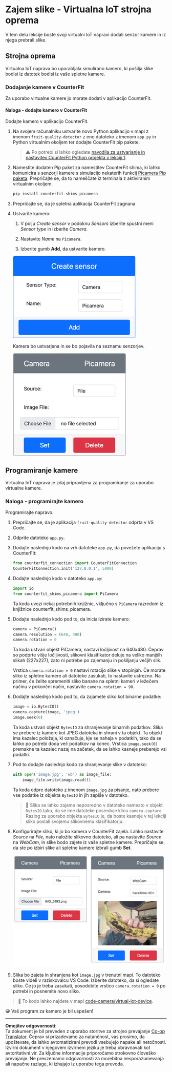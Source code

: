 <!--
CO_OP_TRANSLATOR_METADATA:
{
  "original_hash": "3ba7150ffc4a6999f6c3cfb4906ec7df",
  "translation_date": "2025-08-28T12:28:13+00:00",
  "source_file": "4-manufacturing/lessons/2-check-fruit-from-device/virtual-device-camera.md",
  "language_code": "sl"
}
-->
# Zajem slike - Virtualna IoT strojna oprema

V tem delu lekcije boste svoji virtualni IoT napravi dodali senzor kamere in iz njega prebrali slike.

## Strojna oprema

Virtualna IoT naprava bo uporabljala simulirano kamero, ki pošilja slike bodisi iz datotek bodisi iz vaše spletne kamere.

### Dodajanje kamere v CounterFit

Za uporabo virtualne kamere jo morate dodati v aplikacijo CounterFit.

#### Naloga - dodajte kamero v CounterFit

Dodajte kamero v aplikacijo CounterFit.

1. Na svojem računalniku ustvarite novo Python aplikacijo v mapi z imenom `fruit-quality-detector` z eno datoteko z imenom `app.py` in Python virtualnim okoljem ter dodajte CounterFit pip pakete.

    > ⚠️ Po potrebi si lahko ogledate [navodila za ustvarjanje in nastavitev CounterFit Python projekta v lekciji 1](../../../1-getting-started/lessons/1-introduction-to-iot/virtual-device.md).

1. Namestite dodaten Pip paket za namestitev CounterFit shima, ki lahko komunicira s senzorji kamere s simulacijo nekaterih funkcij [Picamera Pip paketa](https://pypi.org/project/picamera/). Prepričajte se, da to nameščate iz terminala z aktiviranim virtualnim okoljem.

    ```sh
    pip install counterfit-shims-picamera
    ```

1. Prepričajte se, da je spletna aplikacija CounterFit zagnana.

1. Ustvarite kamero:

    1. V polju *Create sensor* v podoknu *Sensors* izberite spustni meni *Sensor type* in izberite *Camera*.

    1. Nastavite *Name* na `Picamera`.

    1. Izberite gumb **Add**, da ustvarite kamero.

    ![Nastavitve kamere](../../../../../translated_images/counterfit-create-camera.a5de97f59c0bd3cbe0416d7e89a3cfe86d19fbae05c641c53a91286412af0a34.sl.png)

    Kamera bo ustvarjena in se bo pojavila na seznamu senzorjev.

    ![Ustvarjena kamera](../../../../../translated_images/counterfit-camera.001ec52194c8ee5d3f617173da2c79e1df903d10882adc625cbfc493525125d4.sl.png)

## Programiranje kamere

Virtualna IoT naprava je zdaj pripravljena za programiranje za uporabo virtualne kamere.

### Naloga - programirajte kamero

Programirajte napravo.

1. Prepričajte se, da je aplikacija `fruit-quality-detector` odprta v VS Code.

1. Odprite datoteko `app.py`.

1. Dodajte naslednjo kodo na vrh datoteke `app.py`, da povežete aplikacijo s CounterFit:

    ```python
    from counterfit_connection import CounterFitConnection
    CounterFitConnection.init('127.0.0.1', 5000)
    ```

1. Dodajte naslednjo kodo v datoteko `app.py`:

    ```python
    import io
    from counterfit_shims_picamera import PiCamera
    ```

    Ta koda uvozi nekaj potrebnih knjižnic, vključno s `PiCamera` razredom iz knjižnice counterfit_shims_picamera.

1. Dodajte naslednjo kodo pod to, da inicializirate kamero:

    ```python
    camera = PiCamera()
    camera.resolution = (640, 480)
    camera.rotation = 0
    ```

    Ta koda ustvari objekt PiCamera, nastavi ločljivost na 640x480. Čeprav so podprte višje ločljivosti, slikovni klasifikator deluje na veliko manjših slikah (227x227), zato ni potrebe po zajemanju in pošiljanju večjih slik.

    Vrstica `camera.rotation = 0` nastavi rotacijo slike v stopinjah. Če morate sliko iz spletne kamere ali datoteke zasukati, to nastavite ustrezno. Na primer, če želite spremeniti sliko banane na spletni kameri v ležečem načinu v pokončni način, nastavite `camera.rotation = 90`.

1. Dodajte naslednjo kodo pod to, da zajamete sliko kot binarne podatke:

    ```python
    image = io.BytesIO()
    camera.capture(image, 'jpeg')
    image.seek(0)
    ```

    Ta koda ustvari objekt `BytesIO` za shranjevanje binarnih podatkov. Slika se prebere iz kamere kot JPEG datoteka in shrani v ta objekt. Ta objekt ima kazalec položaja, ki označuje, kje se nahaja v podatkih, tako da se lahko po potrebi doda več podatkov na konec. Vrstica `image.seek(0)` premakne ta kazalec nazaj na začetek, da se lahko kasneje preberejo vsi podatki.

1. Pod to dodajte naslednjo kodo za shranjevanje slike v datoteko:

    ```python
    with open('image.jpg', 'wb') as image_file:
        image_file.write(image.read())
    ```

    Ta koda odpre datoteko z imenom `image.jpg` za pisanje, nato prebere vse podatke iz objekta `BytesIO` in jih zapiše v datoteko.

    > 💁 Slika se lahko zajame neposredno v datoteko namesto v objekt `BytesIO` tako, da se ime datoteke posreduje klicu `camera.capture`. Razlog za uporabo objekta `BytesIO` je, da boste kasneje v tej lekciji sliko poslali svojemu slikovnemu klasifikatorju.

1. Konfigurirajte sliko, ki jo bo kamera v CounterFit zajela. Lahko nastavite *Source* na *File*, nato naložite slikovno datoteko, ali pa nastavite *Source* na *WebCam*, in slike bodo zajete iz vaše spletne kamere. Prepričajte se, da ste po izbiri slike ali spletne kamere izbrali gumb **Set**.

    ![CounterFit z datoteko, nastavljeno kot vir slike, in spletno kamero, ki prikazuje osebo, ki drži banano, v predogledu spletne kamere](../../../../../translated_images/counterfit-camera-options.eb3bd5150a8e7dffbf24bc5bcaba0cf2cdef95fbe6bbe393695d173817d6b8df.sl.png)

1. Slika bo zajeta in shranjena kot `image.jpg` v trenutni mapi. To datoteko boste videli v raziskovalcu VS Code. Izberite datoteko, da si ogledate sliko. Če jo je treba zasukati, posodobite vrstico `camera.rotation = 0` po potrebi in posnemite novo sliko.

> 💁 To kodo lahko najdete v mapi [code-camera/virtual-iot-device](../../../../../4-manufacturing/lessons/2-check-fruit-from-device/code-camera/virtual-iot-device).

😀 Vaš program za kamero je bil uspešen!

---

**Omejitev odgovornosti**:  
Ta dokument je bil preveden z uporabo storitve za strojno prevajanje [Co-op Translator](https://github.com/Azure/co-op-translator). Čeprav si prizadevamo za natančnost, vas prosimo, da upoštevate, da lahko avtomatizirani prevodi vsebujejo napake ali netočnosti. Izvirni dokument v njegovem izvirnem jeziku je treba obravnavati kot avtoritativni vir. Za ključne informacije priporočamo strokovno človeško prevajanje. Ne prevzemamo odgovornosti za morebitna nesporazumevanja ali napačne razlage, ki izhajajo iz uporabe tega prevoda.